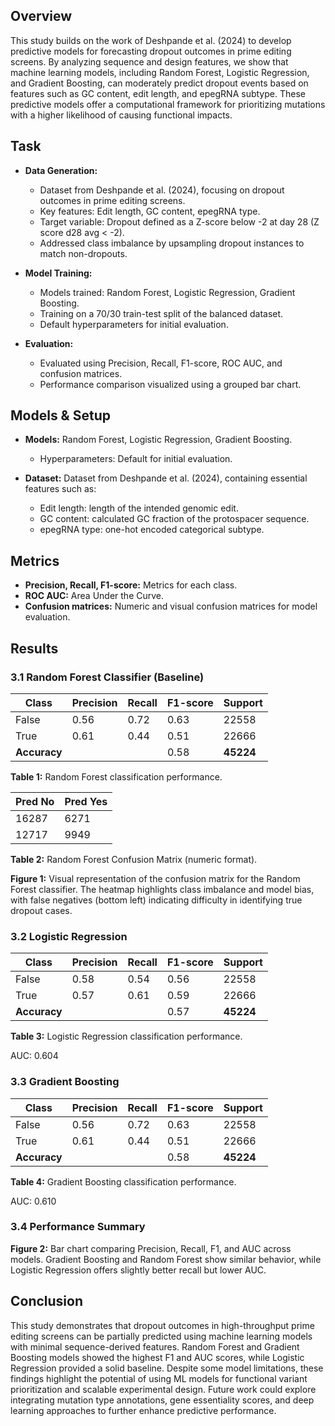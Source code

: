 ## Overview

This study builds on the work of Deshpande et al. (2024) to develop predictive models for forecasting dropout outcomes in prime editing screens. By analyzing sequence and design features, we show that machine learning models, including Random Forest, Logistic Regression, and Gradient Boosting, can moderately predict dropout events based on features such as GC content, edit length, and epegRNA subtype. These predictive models offer a computational framework for prioritizing mutations with a higher likelihood of causing functional impacts.

## Task

- **Data Generation:**
  - Dataset from Deshpande et al. (2024), focusing on dropout outcomes in prime editing screens.
  - Key features: Edit length, GC content, epegRNA type.
  - Target variable: Dropout defined as a Z-score below -2 at day 28 (Z score d28 avg < -2).
  - Addressed class imbalance by upsampling dropout instances to match non-dropouts.

- **Model Training:**
  - Models trained: Random Forest, Logistic Regression, Gradient Boosting.
  - Training on a 70/30 train-test split of the balanced dataset.
  - Default hyperparameters for initial evaluation.
  
- **Evaluation:**
  - Evaluated using Precision, Recall, F1-score, ROC AUC, and confusion matrices.
  - Performance comparison visualized using a grouped bar chart.

## Models & Setup

- **Models:** Random Forest, Logistic Regression, Gradient Boosting.
  - Hyperparameters: Default for initial evaluation.
  
- **Dataset:** Dataset from Deshpande et al. (2024), containing essential features such as:
  - Edit length: length of the intended genomic edit.
  - GC content: calculated GC fraction of the protospacer sequence.
  - epegRNA type: one-hot encoded categorical subtype.

## Metrics

- **Precision, Recall, F1-score:** Metrics for each class.
- **ROC AUC:** Area Under the Curve.
- **Confusion matrices:** Numeric and visual confusion matrices for model evaluation.

## Results

### 3.1 Random Forest Classifier (Baseline)

| Class        | Precision | Recall | F1-score | Support |
|--------------|-----------|--------|----------|---------|
| False        | 0.56      | 0.72   | 0.63     | 22558   |
| True         | 0.61      | 0.44   | 0.51     | 22666   |
| **Accuracy** |           |        | 0.58     | **45224**|

**Table 1:** Random Forest classification performance.

| Pred No | Pred Yes |
|---------|----------|
| 16287   | 6271     |
| 12717   | 9949     |

**Table 2:** Random Forest Confusion Matrix (numeric format).

**Figure 1:** Visual representation of the confusion matrix for the Random Forest classifier. The heatmap highlights class imbalance and model bias, with false negatives (bottom left) indicating difficulty in identifying true dropout cases.

### 3.2 Logistic Regression

| Class        | Precision | Recall | F1-score | Support |
|--------------|-----------|--------|----------|---------|
| False        | 0.58      | 0.54   | 0.56     | 22558   |
| True         | 0.57      | 0.61   | 0.59     | 22666   |
| **Accuracy** |           |        | 0.57     | **45224**|

**Table 3:** Logistic Regression classification performance.

AUC: 0.604

### 3.3 Gradient Boosting

| Class        | Precision | Recall | F1-score | Support |
|--------------|-----------|--------|----------|---------|
| False        | 0.56      | 0.72   | 0.63     | 22558   |
| True         | 0.61      | 0.44   | 0.51     | 22666   |
| **Accuracy** |           |        | 0.58     | **45224**|

**Table 4:** Gradient Boosting classification performance.

AUC: 0.610

### 3.4 Performance Summary

**Figure 2:** Bar chart comparing Precision, Recall, F1, and AUC across models. Gradient Boosting and Random Forest show similar behavior, while Logistic Regression offers slightly better recall but lower AUC.

## Conclusion

This study demonstrates that dropout outcomes in high-throughput prime editing screens can be partially predicted using machine learning models with minimal sequence-derived features. Random Forest and Gradient Boosting models showed the highest F1 and AUC scores, while Logistic Regression provided a solid baseline. Despite some model limitations, these findings highlight the potential of using ML models for functional variant prioritization and scalable experimental design. Future work could explore integrating mutation type annotations, gene essentiality scores, and deep learning approaches to further enhance predictive performance.
